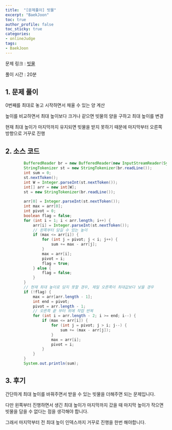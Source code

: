 ```yaml
---
title:  "[문제풀이] 빗물"
excerpt: "BaekJoon"
toc: true
author_profile: false
toc_sticky: true
categories:
- onlineJudge
tags:
- BaekJoon
---
```


문제 링크 : [빗물](https://www.acmicpc.net/problem/14719)

풀이 시간 : 20분


## 1. 문제 풀이
0번째를 최대로 놓고 시작하면서 채울 수 있는 양 계산

높이를 비교하면서 최대 높이보다 크거나 같으면 빗물의 양을 구하고 최대 높이를 변경

현재 최대 높이가 마지막까지 유지되면 빗물을 받지 못하기 때문에 마지막부터 오른쪽 방향으로 거꾸로 진행



## 2. 소스 코드

```java
    	BufferedReader br = new BufferedReader(new InputStreamReader(System.in));
		StringTokenizer st = new StringTokenizer(br.readLine());
		int sum = 0;
		st.nextToken();
		int W = Integer.parseInt(st.nextToken());
		int[] arr = new int[W];
		st = new StringTokenizer(br.readLine());
		
		arr[0] = Integer.parseInt(st.nextToken());
		int max = arr[0];
		int pivot = 0;
		boolean flag = false;
		for (int i = 1; i < arr.length; i++) {
			arr[i] = Integer.parseInt(st.nextToken());
			// 왼쪽부터 담길 수 있는 높이
			if (max <= arr[i]) {
				for (int j = pivot; j < i; j++) {
					sum += max - arr[j];
				}
				max = arr[i];
				pivot = i;
				flag = true;
			} else {
				flag = false;
			}
		}
		// 현재 최대 높이로 담지 못할 경우, 제일 오른쪽이 최대값보다 낮을 경우
		if (!flag) {
			max = arr[arr.length - 1];
			int end = pivot;
			pivot = arr.length - 1;
			// 오른쪽 끝 부터 위에 작업 반복
			for (int i = arr.length - 2; i >= end; i--) {
				if (max <= arr[i]) {
					for (int j = pivot; j > i; j--) {
						sum += (max - arr[j]);
					}
					max = arr[i];
					pivot = i;
				}
			}
		}
		System.out.println(sum);
```

## 3. 후기
간단하게 최대 높이를 바꿔주면서 받을 수 있는 빗물을 더해주면 되는 문제입니다.

다만 왼쪽부터 진행하면서 생긴 최대 높이가 마지막까지 갔을 때 마지막 높이가 작으면 빗물을 담을 수 없다는 점을 생각해야 합니다.

그래서 마지막부터 전 최대 높이 인덱스까지 거꾸로 진행을 한번 해야합니다.